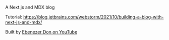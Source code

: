 A Next.js and MDX blog

Tutorial: https://blog.jetbrains.com/webstorm/2021/10/building-a-blog-with-next-js-and-mdx/

Built by [Ebenezer Don on YouTube](https://youtube.com/ebenezerdon)

